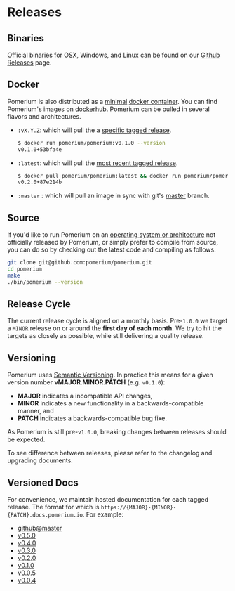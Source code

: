 # Releases

## Binaries

Official binaries for OSX, Windows, and Linux can be found on our [Github Releases](https://github.com/pomerium/pomerium/releases) page.

## Docker

Pomerium is also distributed as a [minimal](https://github.com/GoogleContainerTools/distroless) [docker container](https://www.docker.com/resources/what-container). You can find Pomerium's images on [dockerhub](https://hub.docker.com/r/pomerium/pomerium). Pomerium can be pulled in several flavors and architectures.

- `:vX.Y.Z`: which will pull the a [specific tagged release](https://github.com/pomerium/pomerium/tags).
  ```bash
  $ docker run pomerium/pomerium:v0.1.0 --version
  v0.1.0+53bfa4e
  ```

* `:latest`: which will pull the [most recent tagged release](https://github.com/pomerium/pomerium/releases).

  ```bash
  $ docker pull pomerium/pomerium:latest && docker run pomerium/pomerium:latest --version
  v0.2.0+87e214b
  ```

- `:master` : which will pull an image in sync with git's [master](https://github.com/pomerium/pomerium/tree/master) branch.

## Source

If you'd like to run Pomerium on an [operating system or architecture](https://gist.github.com/asukakenji/f15ba7e588ac42795f421b48b8aede63) not officially released by Pomerium, or simply prefer to compile from source, you can do so by checking out the latest code and compiling as follows.

```bash
git clone git@github.com:pomerium/pomerium.git
cd pomerium
make
./bin/pomerium --version
```

## Release Cycle

The current release cycle is aligned on a monthly basis. Pre-`1.0.0` we target a `MINOR` release on or around the **first day of each month**. We try to hit the targets as closely as possible, while still delivering a quality release.

## Versioning

Pomerium uses [Semantic Versioning](https://semver.org/). In practice this means for a given version number **vMAJOR**.**MINOR**.**PATCH** (e.g. `v0.1.0`):

- **MAJOR** indicates a incompatible API changes,
- **MINOR** indicates a new functionality in a backwards-compatible manner, and
- **PATCH** indicates a backwards-compatible bug fixe.

As Pomerium is still pre-`v1.0.0`, breaking changes between releases should be expected.

To see difference between releases, please refer to the changelog and upgrading documents.

## Versioned Docs

For convenience, we maintain hosted documentation for each tagged release. The format for which is `https://{MAJOR}-{MINOR}-{PATCH}.docs.pomerium.io`. For example:

- [github@master](https://master.docs.pomerium.io/)
- [v0.5.0](https://0-5-0.docs.pomerium.io/)
- [v0.4.0](https://0-4-0.docs.pomerium.io/)
- [v0.3.0](https://0-3-0.docs.pomerium.io/)
- [v0.2.0](https://0-2-0.docs.pomerium.io/)
- [v0.1.0](https://0-1-0.docs.pomerium.io/)
- [v0.0.5](https://0-0-5.docs.pomerium.io/)
- [v0.0.4](https://0-0-4.docs.pomerium.io/)
